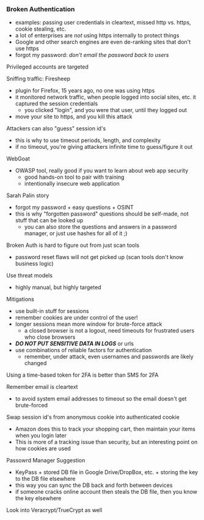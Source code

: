 ### Broken Authentication

- examples: passing user credentials in cleartext, missed http vs. https, cookie stealing, etc.
- a lot of enterprises are *not* using https internally to protect things
- Google and other search engines are even de-ranking sites that don't use https
- forgot my password: *don't email the password back to users*

Privileged accounts are targeted

Sniffing traffic: Firesheep

- plugin for Firefox, 15 years ago, no one was using https
- it monitored network traffic, when people logged into social sites, etc. it captured the session credentials
	- you clicked "login", and you were that user, until they logged out
- move your site to https, and you kill this attack

Attackers can also "guess" session id's

- this is why to use timeout periods, length, and complexity
- if no timeout, you're giving attackers infinite time to guess/figure it out

WebGoat

- OWASP tool, really good if you want to learn about web app security
	- good hands-on tool to pair with training
	- intentionally insecure web application

Sarah Palin story

- forgot my password + easy questions + OSINT
- this is why "forgotten password" questions should be self-made, not stuff that can be looked up
	- you can also store the questions and answers in a password manager, or just use hashes for all of it ;)

Broken Auth is hard to figure out from just scan tools

- password reset flaws will not get picked up (scan tools don't know business logic)

Use threat models

- highly manual, but highly targeted

Mitigations

- use built-in stuff for sessions
- remember cookies are under control of the user!
- longer sessions mean more window for brute-force attack
	- a closed browser is not a logout, need timeouts for frustrated users who close browsers
- ***DO NOT PUT SENSITIVE DATA IN LOGS*** or urls
- use combinations of reliable factors for authentication
	- remember, under attack, even usernames and passwords are likely changed

Using a time-based token for 2FA is better than SMS for 2FA

Remember email is cleartext

- to avoid system email addresses to timeout so the email doesn't get brute-forced


Swap session id's from anonymous cookie into authenticated cookie

- Amazon does this to track your shopping cart, then maintain your items when you login later
- This is more of a tracking issue than security, but an interesting point on how cookies are used


Passowrd Manager Suggestion

- KeyPass + stored DB file in Google Drive/DropBox, etc. + storing the key to the DB file elsewhere
- this way you can sync the DB back and forth between devices
- if someone cracks online account then steals the DB file, then you know the key elsewhere

Look into Veracrypt/TrueCrypt as well